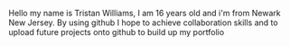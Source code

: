 Hello my name is Tristan Williams, I am 16 years old and i'm from Newark New Jersey. By using github I hope to achieve collaboration skills and to upload future projects onto github to build up my portfolio
